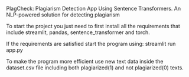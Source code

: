 PlagCheck: Plagiarism Detection App Using Sentence Transformers.
An NLP-powered solution for detecting plagiarism


To start the project you just need to first install all the requirements that include streamlit, pandas, sentence_transformer and torch.

If the requirements are satisfied start the program using: streamlit run app.py

To make the program more efficient use new text data inside the dataset.csv file including both plagiarized(1) and not plagiarized(0) texts.